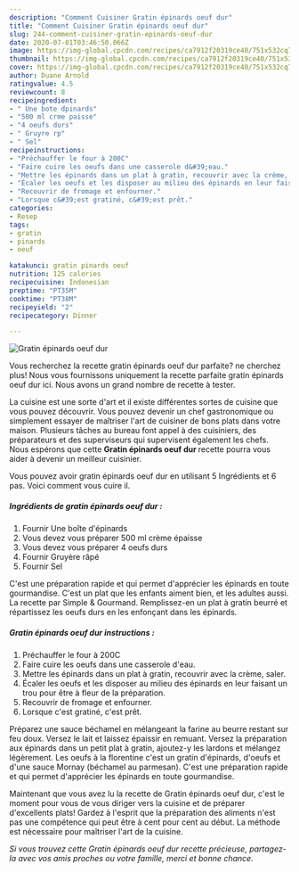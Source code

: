 ```yaml
---
description: "Comment Cuisiner Gratin épinards oeuf dur"
title: "Comment Cuisiner Gratin épinards oeuf dur"
slug: 244-comment-cuisiner-gratin-epinards-oeuf-dur
date: 2020-07-01T03:46:50.066Z
image: https://img-global.cpcdn.com/recipes/ca7912f20319ce40/751x532cq70/gratin-epinards-oeuf-dur-photo-principale-de-la-recette.jpg
thumbnail: https://img-global.cpcdn.com/recipes/ca7912f20319ce40/751x532cq70/gratin-epinards-oeuf-dur-photo-principale-de-la-recette.jpg
cover: https://img-global.cpcdn.com/recipes/ca7912f20319ce40/751x532cq70/gratin-epinards-oeuf-dur-photo-principale-de-la-recette.jpg
author: Duane Arnold
ratingvalue: 4.5
reviewcount: 8
recipeingredient:
- " Une bote dpinards"
- "500 ml crme paisse"
- "4 oeufs durs"
- " Gruyre rp"
- " Sel"
recipeinstructions:
- "Préchauffer le four à 200C"
- "Faire cuire les oeufs dans une casserole d&#39;eau."
- "Mettre les épinards dans un plat à gratin, recouvrir avec la crème, saler."
- "Écaler les oeufs et les disposer au milieu des épinards en leur faisant un trou pour être à fleur de la préparation."
- "Recouvrir de fromage et enfourner."
- "Lorsque c&#39;est gratiné, c&#39;est prêt."
categories:
- Resep
tags:
- gratin
- pinards
- oeuf

katakunci: gratin pinards oeuf 
nutrition: 125 calories
recipecuisine: Indonesian
preptime: "PT35M"
cooktime: "PT38M"
recipeyield: "2"
recipecategory: Dinner

---
```



![Gratin épinards oeuf dur](https://img-global.cpcdn.com/recipes/ca7912f20319ce40/751x532cq70/gratin-epinards-oeuf-dur-photo-principale-de-la-recette.jpg)

Vous recherchez la recette gratin épinards oeuf dur parfaite? ne cherchez plus! Nous vous fournissons uniquement la recette parfaite gratin épinards oeuf dur ici. Nous avons un grand nombre de recette à tester.

La cuisine est une sorte d'art et il existe différentes sortes de cuisine que vous pouvez découvrir. Vous pouvez devenir un chef gastronomique ou simplement essayer de maîtriser l'art de cuisiner de bons plats dans votre maison. Plusieurs tâches au bureau font appel à des cuisiniers, des préparateurs et des superviseurs qui supervisent également les chefs. Nous espérons que cette <strong> Gratin épinards oeuf dur </strong> recette pourra vous aider à devenir un meilleur cuisinier.

<!--inarticleads1-->

Vous pouvez avoir gratin épinards oeuf dur en utilisant 5 Ingrédients et 6 pas. Voici comment vous cuire il.

##### Ingrédients de gratin épinards oeuf dur :

1. Fournir  Une boîte d&#39;épinards
1. Vous devez vous préparer 500 ml crème épaisse
1. Vous devez vous préparer 4 oeufs durs
1. Fournir  Gruyère râpé
1. Fournir  Sel


C&#39;est une préparation rapide et qui permet d&#39;apprécier les épinards en toute gourmandise. C&#39;est un plat que les enfants aiment bien, et les adultes aussi. La recette par Simple &amp; Gourmand. Remplissez-en un plat à gratin beurré et répartissez les oeufs durs en les enfonçant dans les épinards. 

<!--inarticleads2-->

##### Gratin épinards oeuf dur instructions :

1. Préchauffer le four à 200C
1. Faire cuire les oeufs dans une casserole d&#39;eau.
1. Mettre les épinards dans un plat à gratin, recouvrir avec la crème, saler.
1. Écaler les oeufs et les disposer au milieu des épinards en leur faisant un trou pour être à fleur de la préparation.
1. Recouvrir de fromage et enfourner.
1. Lorsque c&#39;est gratiné, c&#39;est prêt.


Préparez une sauce béchamel en mélangeant la farine au beurre restant sur feu doux. Versez le lait et laissez épaissir en remuant. Versez la préparation aux épinards dans un petit plat à gratin, ajoutez-y les lardons et mélangez légèrement. Les oeufs à la florentine c&#39;est un gratin d&#39;épinards, d&#39;oeufs et d&#39;une sauce Mornay (béchamel au parmesan). C&#39;est une préparation rapide et qui permet d&#39;apprécier les épinards en toute gourmandise. 

<!--inarticleads1-->

<p>
Maintenant que vous avez lu la recette de Gratin épinards oeuf dur, c'est le moment pour vous de vous diriger vers la cuisine et de préparer d'excellents plats! Gardez à l'esprit que la préparation des aliments n'est pas une compétence qui peut être à cent pour cent au début. La méthode est nécessaire pour maîtriser l'art de la cuisine.
</p>

<p>
<i>Si vous trouvez cette Gratin épinards oeuf dur recette précieuse, partagez-la avec vos amis proches ou votre famille, merci et bonne chance.</i>
</p>
